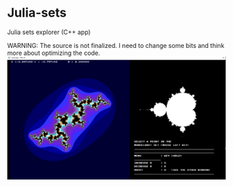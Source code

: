 # Julia-sets
Julia sets explorer (C++ app)

WARNING: The source is not finalized. I need to change some bits and think more about optimizing the code.
 ![alt text](https://github.com/Ahmed-alkharusi/Julia-sets/blob/master/Screenshot.png)

